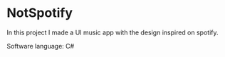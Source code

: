 # NotSpotify

In this project I made a UI music app with the design inspired on spotify. 

Software language: C#

